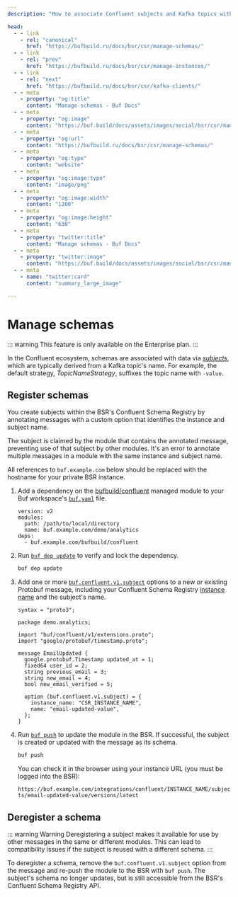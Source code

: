 ```yaml
---
description: "How to associate Confluent subjects and Kafka topics with schemas in the Buf Schema Registry"

head:
  - - link
    - rel: "canonical"
      href: "https://bufbuild.ru/docs/bsr/csr/manage-schemas/"
  - - link
    - rel: "prev"
      href: "https://bufbuild.ru/docs/bsr/csr/manage-instances/"
  - - link
    - rel: "next"
      href: "https://bufbuild.ru/docs/bsr/csr/kafka-clients/"
  - - meta
    - property: "og:title"
      content: "Manage schemas - Buf Docs"
  - - meta
    - property: "og:image"
      content: "https://buf.build/docs/assets/images/social/bsr/csr/manage-schemas.png"
  - - meta
    - property: "og:url"
      content: "https://bufbuild.ru/docs/bsr/csr/manage-schemas/"
  - - meta
    - property: "og:type"
      content: "website"
  - - meta
    - property: "og:image:type"
      content: "image/png"
  - - meta
    - property: "og:image:width"
      content: "1200"
  - - meta
    - property: "og:image:height"
      content: "630"
  - - meta
    - property: "twitter:title"
      content: "Manage schemas - Buf Docs"
  - - meta
    - property: "twitter:image"
      content: "https://buf.build/docs/assets/images/social/bsr/csr/manage-schemas.png"
  - - meta
    - name: "twitter:card"
      content: "summary_large_image"

---
```


# Manage schemas

::: warning
This feature is only available on the Enterprise plan.
:::

In the Confluent ecosystem, schemas are associated with data via [_subjects_](https://docs.confluent.io/platform/current/schema-registry/fundamentals/index.html#schemas-subjects-and-topics), which are typically derived from a Kafka topic's name. For example, the default strategy, _TopicNameStrategy_, suffixes the topic name with `-value`.

## Register schemas

You create subjects within the BSR's Confluent Schema Registry by annotating messages with a custom option that identifies the instance and subject name.

The subject is claimed by the module that contains the annotated message, preventing use of that subject by other modules. It's an error to annotate multiple messages in a module with the same instance and subject name.

All references to `buf.example.com` below should be replaced with the hostname for your private BSR instance.

1.  Add a dependency on the [bufbuild/confluent](https://buf.build/bufbuild/confluent) managed module to your Buf workspace's [`buf.yaml`](../../../configuration/v2/buf-yaml/#deps) file.

    ```yaml{6}
    version: v2
    modules:
      path: /path/to/local/directory
      name: buf.example.com/demo/analytics
    deps:
      - buf.example.com/bufbuild/confluent
    ```

2.  Run [`buf dep update`](../../../reference/cli/buf/dep/update/) to verify and lock the dependency.

    ```sh
    buf dep update
    ```

3.  Add one or more [`buf.confluent.v1.subject`](https://buf.build/bufbuild/confluent/docs/main:buf.confluent.v1) options to a new or existing Protobuf message, including your Confluent Schema Registry [instance name](../manage-instances/#create-an-instance) and the subject's name.

    ```protobuf{15,16,17,18}
    syntax = "proto3";

    package demo.analytics;

    import "buf/confluent/v1/extensions.proto";
    import "google/protobuf/timestamp.proto";

    message EmailUpdated {
      google.protobuf.Timestamp updated_at = 1;
      fixed64 user_id = 2;
      string previous_email = 3;
      string new_email = 4;
      bool new_email_verified = 5;

      option (buf.confluent.v1.subject) = {
        instance_name: "CSR_INSTANCE_NAME",
        name: "email-updated-value",
      };
    }
    ```

4.  Run [`buf push`](../../../reference/cli/buf/push/) to update the module in the BSR. If successful, the subject is created or updated with the message as its schema.

    ```sh
    buf push
    ```

    You can check it in the browser using your instance URL (you must be logged into the BSR):

    `https://buf.example.com/integrations/confluent/INSTANCE_NAME/subjects/email-updated-value/versions/latest`

## Deregister a schema

::: warning Warning
Deregistering a subject makes it available for use by other messages in the same or different modules. This can lead to compatibility issues if the subject is reused with a different schema.
:::

To deregister a schema, remove the `buf.confluent.v1.subject` option from the message and re-push the module to the BSR with `buf push`. The subject's schema no longer updates, but is still accessible from the BSR's Confluent Schema Registry API.
